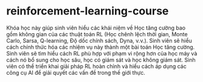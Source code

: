 # reinforcement-learning-course
Khóa học này giúp sinh viên hiểu các khái niệm về Học tăng cường bao gồm không gian của các thuật toán RL (Học chênh lệch thời gian, Monte Carlo, Sarsa, Q-learning, Độ dốc chính sách, Dyna, v.v.). Sinh viên sẽ hiểu cách chính thức hóa các nhiệm vụ này thành một bài toán Học tăng cường. Sinh viên sẽ tìm hiểu cách RL phù hợp với phạm vi rộng hơn của học máy và cách nó bổ sung cho học sâu, học có giám sát và học không giám sát. Sinh viên có thể triển khai giải pháp RL hoàn chỉnh và hiểu cách áp dụng các công cụ AI để giải quyết các vấn đề trong thế giới thực.
